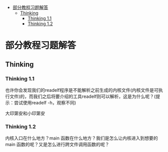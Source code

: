 <!-- START doctoc generated TOC please keep comment here to allow auto update -->

<!-- DON'T EDIT THIS SECTION, INSTEAD RE-RUN doctoc TO UPDATE -->

- [部分教程习题解答](#%E9%83%A8%E5%88%86%E6%95%99%E7%A8%8B%E4%B9%A0%E9%A2%98%E8%A7%A3%E7%AD%94)
  - [Thinking](#thinking)
    - [Thinking 1.1](#thinking-11)
    - [Thinking 1.2](#thinking-12)

<!-- END doctoc generated TOC please keep comment here to allow auto update -->

# 部分教程习题解答

## Thinking

### Thinking 1.1

也许你会发现我们的readelf程序是不能解析之前生成的内核文件(内核文件是可执行文件)的，而我们之后将要介绍的工具readelf则可以解析，这是为什么呢？(提示：尝试使用readelf -h，观察不同)

大印第安和小印第安

### Thinking 1.2

内核入口在什么地方？main 函数在什么地方？我们是怎么让内核进入到想要的 main 函数的呢？又是怎么进行跨文件调用函数的呢？
